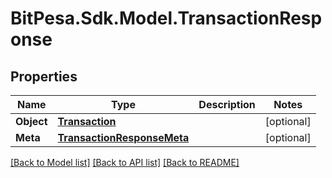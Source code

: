 
# BitPesa.Sdk.Model.TransactionResponse

## Properties

Name | Type | Description | Notes
------------ | ------------- | ------------- | -------------
**Object** | [**Transaction**](Transaction.md) |  | [optional] 
**Meta** | [**TransactionResponseMeta**](TransactionResponseMeta.md) |  | [optional] 

[[Back to Model list]](../README.md#documentation-for-models)
[[Back to API list]](../README.md#documentation-for-api-endpoints)
[[Back to README]](../README.md)

